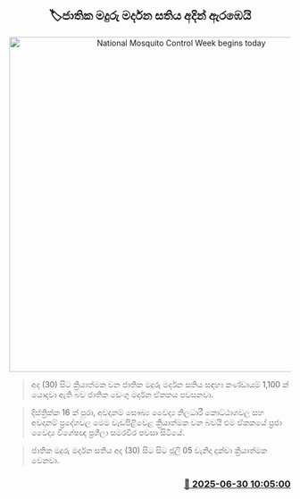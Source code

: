 <p align='center'><b><h2 align='center' title='National Mosquito Control Week begins today'>🏷ජාතික මදුරු මර්දන සතිය අදින් ඇරඹෙයි</h2></b></p>
<p align='center'><img src='https://helakuru.sgp1.cdn.digitaloceanspaces.com/esana/images/lib/dengue[1].jpg' width='600' alt='National Mosquito Control Week begins today'></p>

> අද (30) සිට ක්‍රියාත්මක වන ජාතික මදුරු මර්දන සතිය සඳහා කණ්ඩායම් 1,100 ක් යොදවා ඇති බව ජාතික ඩෙංගු මර්දන ඒකකය පවසනවා.

> දිස්ත්‍රික්ක 16 ක් පුරා, අවදානම් සෞඛ්‍ය වෛද්‍ය නිලධාරී කොට්ඨාශවල සහ අවදානම් ප්‍රදේශවල මෙම වැඩපිළිවෙළ ක්‍රියාත්මක වන බවයි එම ඒකකයේ ප්‍රජා වෛද්‍ය විශේෂඥ ප්‍රශිලා සමරවීර පවසා සිටියේ.

> ජාතික මදුරු මර්දන සතිය අද (30) සිට සිට ජූලි 05 වැනිදා දක්වා ක්‍රියාත්මක වෙනවා‍.



<h3 align='right'><a href='https://www.helakuru.lk/esana/p/111443/'>📅 2025-06-30 10:05:00</a></h3>
